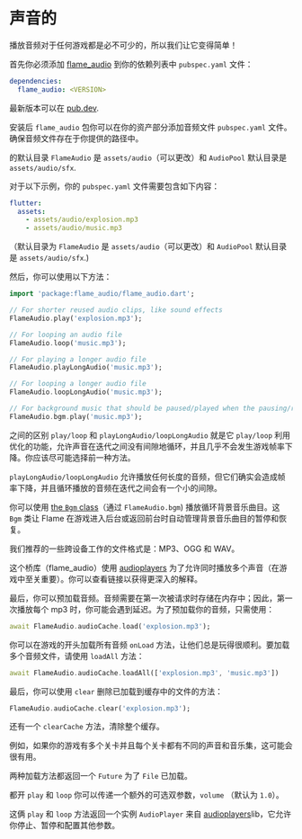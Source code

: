 # 声音的

播放音频对于任何游戏都是必不可少的，所以我们让它变得简单！

首先你必须添加 [flame_audio](https://github.com/flame-engine/flame_audio) 到你的依赖列表中 `pubspec.yaml` 文件：

```yaml
dependencies:
  flame_audio: <VERSION>
```

最新版本可以在 [pub.dev](https://pub.dev/packages/flame_audio/install).

安装后 `flame_audio` 包你可以在你的资产部分添加音频文件 `pubspec.yaml` 文件。确保音频文件存在于你提供的路径中。

的默认目录 `FlameAudio` 是 `assets/audio`（可以更改）和 `AudioPool` 默认目录是 `assets/audio/sfx`.

对于以下示例，你的 `pubspec.yaml` 文件需要包含如下内容：

```yaml
flutter:
  assets:
    - assets/audio/explosion.mp3
    - assets/audio/music.mp3
```

（默认目录为 `FlameAudio` 是 `assets/audio`（可以更改）和 `AudioPool` 默认目录是 `assets/audio/sfx`.)

然后，你可以使用以下方法：

```dart
import 'package:flame_audio/flame_audio.dart';

// For shorter reused audio clips, like sound effects
FlameAudio.play('explosion.mp3');

// For looping an audio file
FlameAudio.loop('music.mp3');

// For playing a longer audio file
FlameAudio.playLongAudio('music.mp3');

// For looping a longer audio file
FlameAudio.loopLongAudio('music.mp3');

// For background music that should be paused/played when the pausing/resuming the game
FlameAudio.bgm.play('music.mp3');
```

之间的区别 `play/loop` 和 `playLongAudio/loopLongAudio` 就是它 `play/loop` 利用优化的功能，允许声音在迭代之间没有间隙地循环，并且几乎不会发生游戏帧率下降。你应该尽可能选择前一种方法。

`playLongAudio/loopLongAudio` 允许播放任何长度的音频，但它们确实会造成帧率下降，并且循环播放的音频在迭代之间会有一个小的间隙。

你可以使用 [the `Bgm` class](bgm.md)（通过 `FlameAudio.bgm`) 播放循环背景音乐曲目。这 `Bgm` 类让 Flame 在游戏进入后台或返回前台时自动管理背景音乐曲目的暂停和恢复。

我们推荐的一些跨设备工作的文件格式是：MP3、OGG 和 WAV。

这个桥库（flame_audio）使用 [audioplayers](https://github.com/luanpotter/audioplayer) 为了允许同时播放多个声音（在游戏中至关重要）。你可以查看链接以获得更深入的解释。

最后，你可以预加载音频。音频需要在第一次被请求时存储在内存中；因此，第一次播放每个 mp3 时，你可能会遇到延迟。为了预加载你的音频，只需使用：

```dart
await FlameAudio.audioCache.load('explosion.mp3');
```

你可以在游戏的开头加载所有音频 `onLoad` 方法，让他们总是玩得很顺利。要加载多个音频文件，请使用 `loadAll` 方法：

```dart
await FlameAudio.audioCache.loadAll(['explosion.mp3', 'music.mp3'])
```

最后，你可以使用 `clear` 删除已加载到缓存中的文件的方法：

```dart
FlameAudio.audioCache.clear('explosion.mp3');
```

还有一个 `clearCache` 方法，清除整个缓存。

例如，如果你的游戏有多个关卡并且每个关卡都有不同的声音和音乐集，这可能会很有用。

两种加载方法都返回一个 `Future` 为了 `File` 已加载。

都开 `play` 和 `loop` 你可以传递一个额外的可选双参数，`volume` （默认为 `1.0`）。

这俩 `play` 和 `loop` 方法返回一个实例 `AudioPlayer` 来自 [audioplayers](https://github.com/luanpotter/audioplayer)lib，它允许你停止、暂停和配置其他参数。

